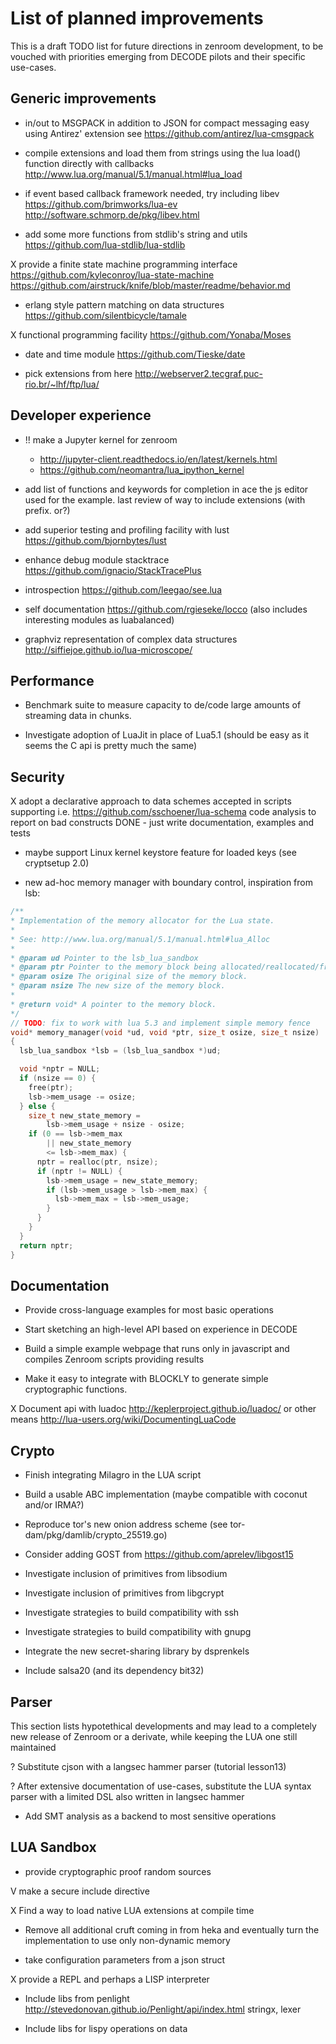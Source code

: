 # List of planned improvements

This is a draft TODO list for future directions in zenroom
development, to be vouched with priorities emerging from DECODE pilots
and their specific use-cases.


## Generic improvements

- in/out to MSGPACK in addition to JSON for compact messaging easy using
  Antirez' extension see https://github.com/antirez/lua-cmsgpack

- compile extensions and load them from strings using the lua load()
  function directly with callbacks
  http://www.lua.org/manual/5.1/manual.html#lua_load

- if event based callback framework needed, try including libev
  https://github.com/brimworks/lua-ev
  http://software.schmorp.de/pkg/libev.html

- add some more functions from stdlib's string and utils
  https://github.com/lua-stdlib/lua-stdlib

X provide a finite state machine programming interface
  https://github.com/kyleconroy/lua-state-machine
  https://github.com/airstruck/knife/blob/master/readme/behavior.md

- erlang style pattern matching on data structures
  https://github.com/silentbicycle/tamale

X functional programming facility
  https://github.com/Yonaba/Moses

- date and time module
  https://github.com/Tieske/date

- pick extensions from here
  http://webserver2.tecgraf.puc-rio.br/~lhf/ftp/lua/

## Developer experience

- !! make a Jupyter kernel for zenroom
  - http://jupyter-client.readthedocs.io/en/latest/kernels.html
  - https://github.com/neomantra/lua_ipython_kernel

- add list of functions and keywords for completion in ace
  the js editor used for the example. last review of way
  to include extensions (with prefix. or?)

- add superior testing and profiling facility with lust
  https://github.com/bjornbytes/lust

- enhance debug module stacktrace
  https://github.com/ignacio/StackTracePlus

- introspection
  https://github.com/leegao/see.lua

- self documentation
  https://github.com/rgieseke/locco
  (also includes interesting modules as luabalanced)

- graphviz representation of complex data structures
  http://siffiejoe.github.io/lua-microscope/

## Performance

- Benchmark suite to measure capacity to de/code large amounts of
  streaming data in chunks.

- Investigate adoption of LuaJit in place of Lua5.1
  (should be easy as it seems the C api is pretty much the same)

## Security

X adopt a declarative approach to data schemes accepted in scripts
  supporting i.e. https://github.com/sschoener/lua-schema
  code analysis to report on bad constructs
  DONE - just write documentation, examples and tests

- maybe support Linux kernel keystore feature for loaded keys
  (see cryptsetup 2.0)

- new ad-hoc memory manager with boundary control,
  inspiration from lsb:
```c
/**
* Implementation of the memory allocator for the Lua state.
*
* See: http://www.lua.org/manual/5.1/manual.html#lua_Alloc
*
* @param ud Pointer to the lsb_lua_sandbox
* @param ptr Pointer to the memory block being allocated/reallocated/freed.
* @param osize The original size of the memory block.
* @param nsize The new size of the memory block.
*
* @return void* A pointer to the memory block.
*/
// TODO: fix to work with lua 5.3 and implement simple memory fence
void* memory_manager(void *ud, void *ptr, size_t osize, size_t nsize)
{
  lsb_lua_sandbox *lsb = (lsb_lua_sandbox *)ud;

  void *nptr = NULL;
  if (nsize == 0) {
    free(ptr);
    lsb->mem_usage -= osize;
  } else {
    size_t new_state_memory =
        lsb->mem_usage + nsize - osize;
    if (0 == lsb->mem_max
        || new_state_memory
        <= lsb->mem_max) {
      nptr = realloc(ptr, nsize);
      if (nptr != NULL) {
        lsb->mem_usage = new_state_memory;
        if (lsb->mem_usage > lsb->mem_max) {
          lsb->mem_max = lsb->mem_usage;
        }
      }
    }
  }
  return nptr;
}
```

## Documentation

- Provide cross-language examples for most basic operations

- Start sketching an high-level API based on experience in DECODE

- Build a simple example webpage that runs only in javascript and
  compiles Zenroom scripts providing results

- Make it easy to integrate with BLOCKLY to generate simple
  cryptographic functions.

X Document api with luadoc http://keplerproject.github.io/luadoc/
  or other means http://lua-users.org/wiki/DocumentingLuaCode

## Crypto

- Finish integrating Milagro in the LUA script

- Build a usable ABC implementation (maybe compatible with coconut
  and/or IRMA?)

- Reproduce tor's new onion address scheme
  (see tor-dam/pkg/damlib/crypto_25519.go)

- Consider adding GOST from https://github.com/aprelev/libgost15

- Investigate inclusion of primitives from libsodium

- Investigate inclusion of primitives from libgcrypt

- Investigate strategies to build compatibility with ssh

- Investigate strategies to build compatibility with gnupg

- Integrate the new secret-sharing library by dsprenkels

- Include salsa20 (and its dependency bit32)

## Parser

This section lists hypotethical developments and may lead to a
completely new release of Zenroom or a derivate, while keeping the LUA
one still maintained

? Substitute cjson with a langsec hammer parser (tutorial lesson13)

? After extensive documentation of use-cases, substitute the LUA
  syntax parser with a limited DSL also written in langsec hammer

- Add SMT analysis as a backend to most sensitive operations

## LUA Sandbox

- provide cryptographic proof random sources

V make a secure include directive

X Find a way to load native LUA extensions at compile time

- Remove all additional cruft coming in from heka and eventually turn
  the implementation to use only non-dynamic memory

- take configuration parameters from a json struct

X provide a REPL and perhaps a LISP interpreter

- Include libs from penlight
  http://stevedonovan.github.io/Penlight/api/index.html stringx, lexer

- Include libs for lispy operations on data

